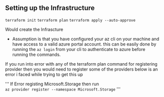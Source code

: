 ## Setting up the Infrastructure

`terraform init`
`terraform plan`
`terraform apply --auto-approve`

Would create the Infrascture

* Assumption is that you have configured your az cli on your machine and have access to a valid azure portal account.
this can be easily done by running the `az login` from your cli to authenticate to azure before running the commands.

If you run into error with any of the terraform plan command for registering provider then you would need to register some of the providers
below is an error i faced while trying to get this up

'''
    If Error registing Microsoft.Storage then run  
    `az provider register --namespace Microsoft.Storage`
'''
